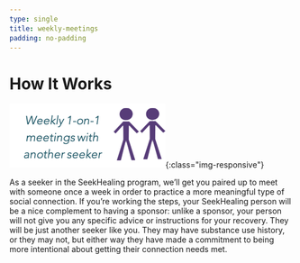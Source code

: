 ```yaml
---
type: single
title: weekly-meetings
padding: no-padding
---
```


# How It Works

![Weekly Meetings](/assets/images/weekly-meetings.png){:class="img-responsive"}

As a seeker in the SeekHealing program, we’ll get you paired up to meet with someone once a week in order to practice a more meaningful type of social connection. If you’re working the steps, your SeekHealing person will be a nice complement to having a sponsor: unlike a sponsor, your person will not give you any specific advice or instructions for your recovery. They will be just another seeker like you. They may have substance use history, or they may not, but either way they have made a commitment to being more intentional about getting their connection needs met.

